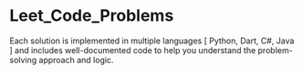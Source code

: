﻿# Leet_Code_Problems

Each solution is implemented in multiple languages [ Python, Dart, C#, Java ] and includes well-documented code to help you understand the problem-solving approach and logic.




